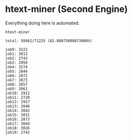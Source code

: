 # htext-miner (Second Engine)

Everything doing here is automated.

```
htext-miner

total: 58462/71225 (82.08073008073008%)

job0: 3222
job1: 3013
job2: 2743
job3: 2950
job4: 3274
job5: 2844
job6: 2872
job7: 2873
job8: 2857
job9: 2661
job10: 2912
job11: 2720
job12: 2917
job13: 2846
job14: 3042
job15: 3031
job16: 2873
job17: 3044
job18: 3026
job19: 2742
```